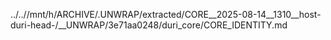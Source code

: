 ../..//mnt/h/ARCHIVE/.UNWRAP/extracted/CORE__2025-08-14__1310__host-duri-head-/__UNWRAP/3e71aa0248/duri_core/CORE_IDENTITY.md